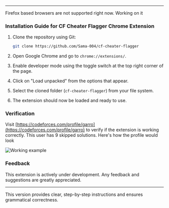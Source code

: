 
---
Firefox based browsers are not supported right now. Working on it

### Installation Guide for CF Cheater Flagger Chrome Extension

1. Clone the repository using Git:
   ``` bash
   git clone https://github.com/Sama-004/cf-cheater-flagger
   ```

2. Open Google Chrome and go to `chrome://extensions/`.

3. Enable developer mode using the toggle switch at the top right corner of the page.

4. Click on "Load unpacked" from the options that appear.

5. Select the cloned folder (`cf-cheater-flagger`) from your file system.

6. The extension should now be loaded and ready to use.

### Verification

Visit [https://codeforces.com/profile/garro](https://codeforces.com/profile/garro) to verify if the extension is working correctly. This user has 9 skipped solutions. Here's how the profile would look

![Working example](https://github.com/Sama-004/cf-cheater-flagger/assets/70210929/7f9bb5ef-d6f1-4bed-af8c-0965857fd8f8)

### Feedback

This extension is actively under development. Any feedback and suggestions are greatly appreciated.

---

This version provides clear, step-by-step instructions and ensures grammatical correctness.
